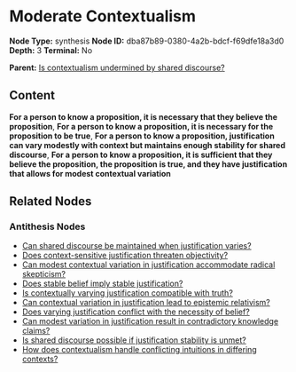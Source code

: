 # Moderate Contextualism

**Node Type:** synthesis
**Node ID:** dba87b89-0380-4a2b-bdcf-f69dfe18a3d0
**Depth:** 3
**Terminal:** No

**Parent:** [Is contextualism undermined by shared discourse?](is-contextualism-undermined-by-shared-discourse-antithesis-103533f4-1042-4d56-b409-fe514981c645.md)

## Content

**For a person to know a proposition, it is necessary that they believe the proposition**, **For a person to know a proposition, it is necessary for the proposition to be true**, **For a person to know a proposition, justification can vary modestly with context but maintains enough stability for shared discourse**, **For a person to know a proposition, it is sufficient that they believe the proposition, the proposition is true, and they have justification that allows for modest contextual variation**

## Related Nodes

### Antithesis Nodes

- [Can shared discourse be maintained when justification varies?](can-shared-discourse-be-maintained-when-justification-varies-antithesis-b0385e5c-cdc1-4392-b273-2482d7f739aa.md)
- [Does context-sensitive justification threaten objectivity?](does-context-sensitive-justification-threaten-objectivity-antithesis-eb668f51-1ce4-408f-b708-8fed00b25502.md)
- [Can modest contextual variation in justification accommodate radical skepticism?](can-modest-contextual-variation-in-justification-accommodate-radical-skepticism-antithesis-a83fd5fe-8cd6-4839-9853-e057e8dee75c.md)
- [Does stable belief imply stable justification?](does-stable-belief-imply-stable-justification-antithesis-3722018b-2dc1-402f-8966-1bebf522a4b0.md)
- [Is contextually varying justification compatible with truth?](is-contextually-varying-justification-compatible-with-truth-antithesis-7073a5a1-6aae-4936-91c7-8b0f49d6a928.md)
- [Can contextual variation in justification lead to epistemic relativism?](can-contextual-variation-in-justification-lead-to-epistemic-relativism-antithesis-52f2f309-313b-400a-bc2e-aede75b0804b.md)
- [Does varying justification conflict with the necessity of belief?](does-varying-justification-conflict-with-the-necessity-of-belief-antithesis-8b4e375b-03cc-4d9d-988b-d305c7ca85ec.md)
- [Can modest variation in justification result in contradictory knowledge claims?](can-modest-variation-in-justification-result-in-contradictory-knowledge-claims-antithesis-da44cfee-d1b4-4e4d-b0e4-e8fcfea46fdd.md)
- [Is shared discourse possible if justification stability is unmet?](is-shared-discourse-possible-if-justification-stability-is-unmet-antithesis-52c969d5-2565-4cb2-ba03-d45b5c3c5d6c.md)
- [How does contextualism handle conflicting intuitions in differing contexts?](how-does-contextualism-handle-conflicting-intuitions-in-differing-contexts-antithesis-c89c8fa8-bef2-4975-ae38-945a41095b35.md)
